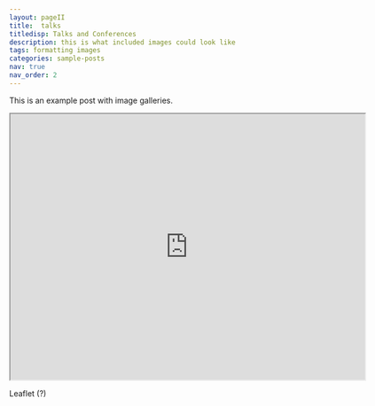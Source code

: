 ```yaml
---
layout: pageII
title:  talks
titledisp: Talks and Conferences
description: this is what included images could look like
tags: formatting images
categories: sample-posts
nav: true
nav_order: 2
---
```

This is an example post with image galleries.

<iframe src="https://www.google.com/maps/d/u/0/embed?mid=1ZUGyEz0YdJGIT4ADAWnAZv6qLwp1rzY&ehbc=2E312F" width="640" height="480"></iframe>

Leaflet (?)

<div id="map" style="width: 1200px; height: 400px;"></div>

<script>

	const map = L.map('map').setView([51.505, -0.09], 13);

	const tiles = L.tileLayer('https://tile.openstreetmap.org/{z}/{x}/{y}.png', {
		maxZoom: 19,
		attribution: '&copy; <a href="http://www.openstreetmap.org/copyright">OpenStreetMap</a>'
	}).addTo(map);

    const markers = L.markerClusterGroup({
    			showCoverageOnHover: false,
    			maxClusterRadius: 80
    			});

    const marker = L.marker([37.8708393, -122.2728638]).addTo(map);




</script>

<!-- 
<script type="text/javascript">
    
var addressPoints = [
  [
    "Berkeley CA, USA",
    37.8708393,
    -122.2728638
  ],
  [
    "London, UK",
    51.5073219,
    -0.1276473
  ],
  [
    "San Francisco, California",
    37.7792808,
    -122.4192362
  ],
  [
    "Los Angeles, CA",
    34.0543942,
    -118.2439408
  ]
];
            
var tiles = L.tileLayer('http://server.arcgisonline.com/ArcGIS/rest/services/World_Street_Map/MapServer/tile/{z}/{y}/{x}', 
{maxZoom: 18,
attribution: 'Tiles &copy; Esri &mdash; Source: Esri, DeLorme, NAVTEQ, USGS, Intermap, iPC, NRCAN, Esri Japan, METI, Esri China (Hong Kong), Esri (Thailand), TomTom, 2012'}),
latlng = L.latLng(30, 10);
    		
var map = L.map('map', {center: latlng, zoom: 0.7, layers: [tiles]});

var markers = L.markerClusterGroup({
    			showCoverageOnHover: false,
    			maxClusterRadius: 80
    			});

for (var i = 0; i < addressPoints.length; i++) {
    			var a = addressPoints[i];
    			var title = a[0];
    			var marker = L.marker(new L.LatLng(a[1], a[2]), { title: title });
    			marker.bindPopup(title);
    			markers.addLayer(marker);
    		}

map.addLayer(markers);
map.zoomIn();
    	
</script>
-->
